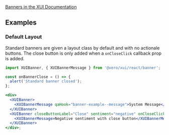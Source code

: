 <div class="xui-margin-vertical">
	<a href="../section-components-alerts-banner.html" isDocLink>Banners in the XUI Documentation</a>
</div>

## Examples

### Default Layout

Standard banners are given a layout class by default and with no actionale buttons. The close button is only added when a `onCloseClick` callback prop is added.

```jsx harmony
import XUIBanner, { XUIBannerMessage } from '@xero/xui/react/banner';

const onBannerClose = () => {
  alert('Standard banner closed');
};

<div>
  <XUIBanner>
    <XUIBannerMessage qaHook="banner-example--message">System Message</XUIBannerMessage>
  </XUIBanner>
  <XUIBanner closeButtonLabel="Close" sentiment="negative" onCloseClick={onBannerClose}>
    <XUIBannerMessage>Negative sentiment with close button</XUIBannerMessage>
  </XUIBanner>
</div>;
```
